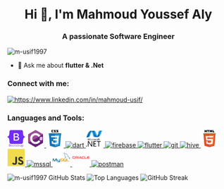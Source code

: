 <h1 align="center">Hi 👋, I'm Mahmoud Youssef Aly</h1>
<h3 align="center">A passionate Software Engineer</h3>

<p align="left"> <img src="https://komarev.com/ghpvc/?username=m-usif1997&label=Profile%20views&color=0e75b6&style=flat" alt="m-usif1997" /> </p>

- 💬 Ask me about **flutter & .Net**

<h3 align="left">Connect with me:</h3>
<p align="left">
<a href="https://linkedin.com/in/https://www.linkedin.com/in/mahmoud-usif/" target="blank"><img align="center" src="https://raw.githubusercontent.com/rahuldkjain/github-profile-readme-generator/master/src/images/icons/Social/linked-in-alt.svg" alt="https://www.linkedin.com/in/mahmoud-usif/" height="30" width="40" /></a>
</p>

<h3 align="left">Languages and Tools:</h3>
<p align="left"> <picture>
  <source srcset="https://raw.githubusercontent.com/devicons/devicon/master/icons/bootstrap/bootstrap-original-wordmark.svg" media="(prefers-color-scheme: dark)">
  <img src="https://raw.githubusercontent.com/devicons/devicon/master/icons/bootstrap/bootstrap-plain-wordmark.svg" alt="bootstrap" width="40" height="40"/>
</picture <img src="https://raw.githubusercontent.com/devicons/devicon/master/icons/cplusplus/cplusplus-original.svg" alt="cplusplus" width="40" height="40"/> </a> <a href="https://www.w3schools.com/cs/" target="_blank" rel="noreferrer"> <img src="https://raw.githubusercontent.com/devicons/devicon/master/icons/csharp/csharp-original.svg" alt="csharp" width="40" height="40"/> </a> <a href="https://www.w3schools.com/css/" target="_blank" rel="noreferrer"> <img src="https://raw.githubusercontent.com/devicons/devicon/master/icons/css3/css3-original-wordmark.svg" alt="css3" width="40" height="40"/> </a> <a href="https://dart.dev" target="_blank" rel="noreferrer"> <img src="https://www.vectorlogo.zone/logos/dartlang/dartlang-icon.svg" alt="dart" width="40" height="40"/> </a> <a href="https://dotnet.microsoft.com/" target="_blank" rel="noreferrer"> <img src="https://raw.githubusercontent.com/devicons/devicon/master/icons/dot-net/dot-net-original-wordmark.svg" alt="dotnet" width="40" height="40"/> </a> <a href="https://firebase.google.com/" target="_blank" rel="noreferrer"> <img src="https://www.vectorlogo.zone/logos/firebase/firebase-icon.svg" alt="firebase" width="40" height="40"/> </a> <a href="https://flutter.dev" target="_blank" rel="noreferrer"> <img src="https://www.vectorlogo.zone/logos/flutterio/flutterio-icon.svg" alt="flutter" width="40" height="40"/> </a> <a href="https://git-scm.com/" target="_blank" rel="noreferrer"> <img src="https://www.vectorlogo.zone/logos/git-scm/git-scm-icon.svg" alt="git" width="40" height="40"/> </a> <a href="https://hive.apache.org/" target="_blank" rel="noreferrer"> <img src="https://www.vectorlogo.zone/logos/apache_hive/apache_hive-icon.svg" alt="hive" width="40" height="40"/> </a> <a href="https://www.w3.org/html/" target="_blank" rel="noreferrer"> <img src="https://raw.githubusercontent.com/devicons/devicon/master/icons/html5/html5-original-wordmark.svg" alt="html5" width="40" height="40"/> </a> <a href="https://developer.mozilla.org/en-US/docs/Web/JavaScript" target="_blank" rel="noreferrer"> <img src="https://raw.githubusercontent.com/devicons/devicon/master/icons/javascript/javascript-original.svg" alt="javascript" width="40" height="40"/> </a> <a href="https://www.microsoft.com/en-us/sql-server" target="_blank" rel="noreferrer"> <img src="https://www.svgrepo.com/show/303229/microsoft-sql-server-logo.svg" alt="mssql" width="40" height="40"/> </a> <a href="https://www.mysql.com/" target="_blank" rel="noreferrer"> <img src="https://raw.githubusercontent.com/devicons/devicon/master/icons/mysql/mysql-original-wordmark.svg" alt="mysql" width="40" height="40"/> </a> <a href="https://www.oracle.com/" target="_blank" rel="noreferrer"> <img src="https://raw.githubusercontent.com/devicons/devicon/master/icons/oracle/oracle-original.svg" alt="oracle" width="40" height="40"/> </a> <a href="https://postman.com" target="_blank" rel="noreferrer"> <img src="https://www.vectorlogo.zone/logos/getpostman/getpostman-icon.svg" alt="postman" width="40" height="40"/> </a> </p>

<picture>
  <source 
    srcset="https://github-readme-stats.vercel.app/api?username=m-usif1997&show_icons=true&locale=en&theme=dark" 
    media="(prefers-color-scheme: dark)">
  <img 
    src="https://github-readme-stats.vercel.app/api?username=m-usif1997&show_icons=true&locale=en&theme=light" 
    alt="m-usif1997 GitHub Stats">
</picture>

<picture>
  <source 
    srcset="https://github-readme-stats.vercel.app/api/top-langs?username=m-usif1997&show_icons=true&locale=en&layout=compact&theme=dark" 
    media="(prefers-color-scheme: dark)">
  <img 
    src="https://github-readme-stats.vercel.app/api/top-langs?username=m-usif1997&show_icons=true&locale=en&layout=compact&theme=light" 
    alt="Top Languages">
</picture>

<picture>
  <source 
    srcset="https://github-readme-streak-stats.herokuapp.com/?user=m-usif1997&theme=dark" 
    media="(prefers-color-scheme: dark)">
  <img 
    src="https://github-readme-streak-stats.herokuapp.com/?user=m-usif1997&theme=light" 
    alt="GitHub Streak">
</picture>
